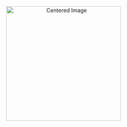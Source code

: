 <div style="text-align: center;">
    <img src="https://i.imgur.com/NcX1hkX.png" alt="Centered Image" width="300">
</div>
